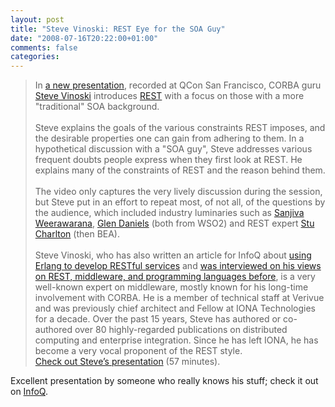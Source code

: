```yaml
---
layout: post
title: "Steve Vinoski: REST Eye for the SOA Guy"
date: "2008-07-16T20:22:00+01:00"
comments: false
categories: 
---
```


<blockquote>
In <a href="http://www.infoq.com/presentations/rest-vinoski" _href="presentations://rest-vinoski">a new presentation</a>, recorded at QCon San Francisco, CORBA guru <a href="http://steve.vinoski.net/blog/">Steve Vinoski</a> introduces <a href="http://infoq.com/rest">REST</a> with a focus on those with a more &quot;traditional&quot; SOA background.<br /><br />Steve explains the goals of the various constraints REST imposes, and the desirable properties one can gain from adhering to them. In a hypothetical discussion with a &quot;SOA guy&quot;, Steve addresses various frequent doubts people express when they first look at REST. He explains many of the constraints of REST and the reason behind them. <br /><br />The video only captures the very lively discussion during the session, but Steve put in an effort to repeat most, of not all, of the questions by the audience, which included industry luminaries such as <a href="http://sanjiva.weerawarana.org/">Sanjiva Weerawarana</a>, <a href="http://glendaniels.blogspot.com/">Glen Daniels</a> (both from WSO2) and REST expert <a href="http://www.stucharlton.com/blog/">Stu Charlton</a> (then BEA).<br /><br />Steve Vinoski, who has also written an article for InfoQ about <a href="http://www.infoq.com/articles/vinoski-erlang-rest">using Erlang to develop RESTful services</a> and <a href="http://www.infoq.com/interviews/vinoski-qcon-interview">was interviewed on his views on REST, middleware, and programming languages before</a>, is a very well-known expert on middleware, mostly known for his long-time involvement with CORBA. He is a member of technical staff at Verivue and was previously chief architect and Fellow at IONA Technologies for a decade. Over the past 15 years, Steve has authored or co-authored over 80 highly-regarded publications on distributed computing and enterprise integration. Since he has left IONA, he has become a very vocal proponent of the REST style.<br /><a href="http://www.infoq.com/presentations/rest-vinoski"<br />Check out Steve&#8217;s presentation</a> (57 minutes).
</blockquote>

<p>Excellent presentation by someone who really knows his stuff; check it out on <a href="http://www.infoq.com/presentations/rest-vinoski" title="InfoQ: REST Eye for the SOA Guy">InfoQ</a>.</p>


